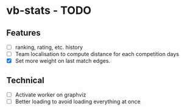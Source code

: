 # vb-stats - TODO

## Features

- [ ] ranking, rating, etc. history
- [ ] Team localisation to compute distance for each competition days
- [x] Set more weight on last match edges.

## Technical

- [ ] Activate worker on graphviz
- [ ] Better loading to avoid loading everything at once
